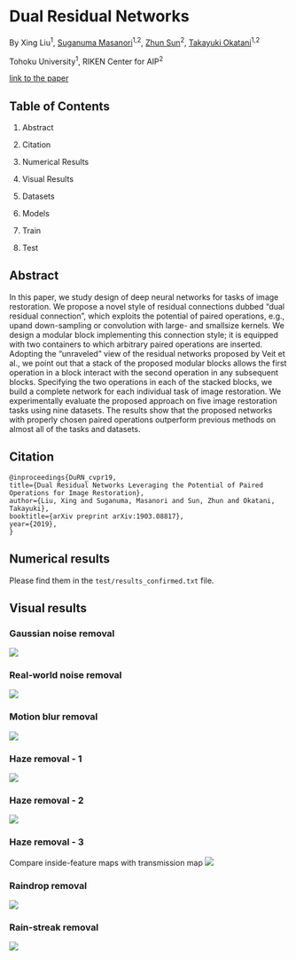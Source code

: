# Dual Residual Networks  
By Xing Liu<sup>1</sup>, [Suganuma Masanori](https://scholar.google.co.jp/citations?user=NpWGfwgAAAAJ&hl=ja)<sup>1,2</sup>, [Zhun Sun](https://scholar.google.co.jp/citations?user=Y-3iZ9EAAAAJ&hl=en)<sup>2</sup>, [Takayuki Okatani](https://scholar.google.com/citations?user=gn780jcAAAAJ&hl=en)<sup>1,2</sup>


Tohoku University<sup>1</sup>, RIKEN Center for AIP<sup>2</sup>

[link to the paper](https://arxiv.org/pdf/1903.08817.pdf)

## Table of Contents
1) Abstract

2) Citation

3) Numerical Results

4) Visual Results

5) Datasets

6) Models

7) Train

8) Test

## Abstract
In this paper, we study design of deep neural networks for tasks of image restoration. We propose a novel style of residual connections dubbed “dual residual connection”, which exploits the potential of paired operations, e.g., upand down-sampling or convolution with large- and smallsize kernels. We design a modular block implementing this connection style; it is equipped with two containers to which arbitrary paired operations are inserted. Adopting the “unraveled” view of the residual networks proposed by Veit et al., we point out that a stack of the proposed modular blocks allows the first operation in a block interact with the second operation in any subsequent blocks. Specifying the two operations in each of the stacked blocks, we build a complete network for each individual task of image restoration. We experimentally evaluate the proposed approach on five image restoration tasks using nine datasets. The results show that the proposed networks with properly chosen paired operations outperform previous methods on almost all of the tasks and datasets.


## Citation
```
@inproceedings{DuRN_cvpr19,
title={Dual Residual Networks Leveraging the Potential of Paired Operations for Image Restoration},
author={Liu, Xing and Suganuma, Masanori and Sun, Zhun and Okatani, Takayuki},
booktitle={arXiv preprint arXiv:1903.08817},
year={2019},
}
```

## Numerical results
Please find them in the <code>test/results_confirmed.txt</code> file.

## Visual results
### Gaussian noise removal
![](https://github.com/liu-vis/DualResidualNetworks/blob/master/Figs/gaussian_noise.png)

### Real-world noise removal
![](https://github.com/liu-vis/DualResidualNetworks/blob/master/Figs/real_noise.png)

### Motion blur removal
![](https://github.com/liu-vis/DualResidualNetworks/blob/master/Figs/supp_blur.png)

### Haze removal - 1
![](https://github.com/liu-vis/DualResidualNetworks/blob/master/Figs/supp_haze_iphone.png)

### Haze removal - 2
![](https://github.com/liu-vis/DualResidualNetworks/blob/master/Figs/supp_haze_real.png)

### Haze removal - 3
Compare inside-feature maps with transmission map
![](https://github.com/liu-vis/DualResidualNetworks/blob/master/Figs/supp_transmission.png)

### Raindrop removal
![](https://github.com/liu-vis/DualResidualNetworks/blob/master/Figs/supp_raindrop.png)

### Rain-streak removal
![](https://github.com/liu-vis/DualResidualNetworks/blob/master/Figs/supp_rain_syn.png)


